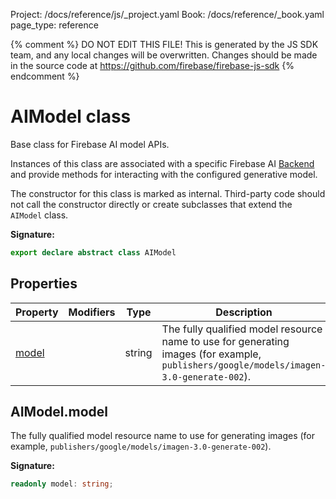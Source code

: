 Project: /docs/reference/js/_project.yaml
Book: /docs/reference/_book.yaml
page_type: reference

{% comment %}
DO NOT EDIT THIS FILE!
This is generated by the JS SDK team, and any local changes will be
overwritten. Changes should be made in the source code at
https://github.com/firebase/firebase-js-sdk
{% endcomment %}

# AIModel class
Base class for Firebase AI model APIs.

Instances of this class are associated with a specific Firebase AI [Backend](./ai.backend.md#backend_class) and provide methods for interacting with the configured generative model.

The constructor for this class is marked as internal. Third-party code should not call the constructor directly or create subclasses that extend the `AIModel` class.

<b>Signature:</b>

```typescript
export declare abstract class AIModel 
```

## Properties

|  Property | Modifiers | Type | Description |
|  --- | --- | --- | --- |
|  [model](./ai.aimodel.md#aimodelmodel) |  | string | The fully qualified model resource name to use for generating images (for example, <code>publishers/google/models/imagen-3.0-generate-002</code>). |

## AIModel.model

The fully qualified model resource name to use for generating images (for example, `publishers/google/models/imagen-3.0-generate-002`<!-- -->).

<b>Signature:</b>

```typescript
readonly model: string;
```
